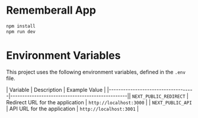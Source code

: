 # Rememberall App

```bash 
npm install
npm run dev
```

# Environment Variables

This project uses the following environment variables, defined in the `.env` file.

| Variable                           | Description                                     | Example Value                                                   |
|------------------------------------|-------------------------------------------------|| `NEXT_PUBLIC_REDIRECT`             | Redirect URL for the application                | `http://localhost:3000`                                          |
| `NEXT_PUBLIC_API`                  | API URL for the application                     | `http://localhost:3001`                                          |
